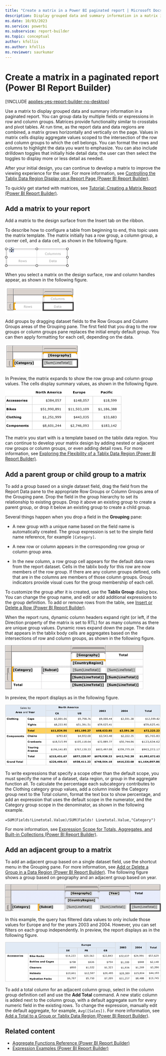 ```yaml
---
title: "Create a matrix in a Power BI paginated report | Microsoft Docs"
description: Display grouped data and summary information in a matrix in a paginated report, which provides functionality in Power BI Report Builder similar to crosstabs and pivot tables.
ms.date: 10/03/2023
ms.service: powerbi
ms.subservice: report-builder
ms.topic: conceptual
author: kfollis
ms.author: kfollis
ms.reviewer: saurkumar
---
```

# Create a matrix in a paginated report (Power BI Report Builder)

[!INCLUDE [applies-yes-report-builder-no-desktop](../../includes/applies-yes-report-builder-no-desktop.md)]

  Use a matrix to display grouped data and summary information in a paginated report. You can group data by multiple fields or expressions in row and column groups. Matrices provide functionality similar to crosstabs and pivot tables. At run time, as the report data and data regions are combined, a matrix grows horizontally and vertically on the page. Values in matrix cells display aggregate values scoped to the intersection of the row and column groups to which the cell belongs. You can format the rows and columns to highlight the data you want to emphasize. You can also include drilldown toggles that initially hide detail data; the user can then select the toggles to display more or less detail as needed.  
  
 After your initial design, you can continue to develop a matrix to improve the viewing experience for the user. For more information, see [Controlling the Tablix Data Region Display on a Report Page &#40;Power BI Report Builder&#41;](control-tablix-data-region-display-report-page.md).  
  
 To quickly get started with matrices, see [Tutorial: Creating a Matrix Report &#40;Power BI Report Builder&#41;](/sql/reporting-services/tutorial-creating-a-matrix-report-report-builder).  
  
  
##  <a name="AddingMatrix"></a> Add a matrix to your report  
 Add a matrix to the design surface from the Insert tab on the ribbon.   
  
 To describe how to configure a table from beginning to end, this topic uses the matrix template.  The matrix initially has a row group, a column group, a corner cell, and a data cell, as shown in the following figure.  
  
 ![Screenshot of a Blank Matrix with 1 row and 1 column group.](media/matrix-template-new.gif "Screenshot of a Blank Matrix with 1 row and 1 column group.")  
  
 When you select a matrix on the design surface, row and column handles appear, as shown in the following figure.  
  
 ![Screenshot of a New Matrix added from Toolbox, selected.](media/matrix-template-new-selected.gif "Screenshot of a New Matrix added from Toolbox, selected.")  
  
 Add groups by dragging dataset fields to the Row Groups and Column Groups areas of the Grouping pane. The first field that you drag to the row groups or column groups pane replaces the initial empty default group. You can then apply formatting for each cell, depending on the data.  
  
 ![Screenshot of a Matrix, Category row and Geography column group.](media/basic-matrix-design.gif "Screenshot of a Matrix, Category row and Geography column group.")  
  
 In Preview, the matrix expands to show the row group and column group values. The cells display summary values, as shown in the following figure.  
  
 ![Screenshot of a Preview for rendered matrix with expanded groups.](media/basic-matrix-preview.gif "Screenshot of a Preview for rendered matrix with expanded groups.")  
  
 The matrix you start with is a template based on the tablix data region. You can continue to develop your matrix design by adding nested or adjacent row groups or column groups, or even adding detail rows. For more information, see [Exploring the Flexibility of a Tablix Data Region &#40;Power BI Report Builder&#41;](explore-flexibility-tablix-data-region-report-builder.md).  
  
  
##  <a name="AddingParentGroupChild"></a> Add a parent group or child group to a matrix  
 To add a group based on a single dataset field, drag the field from the Report Data pane to the appropriate Row Groups or Column Groups area of the Grouping pane. Drop the field in the group hierarchy to set its relationship to existing groups. Drop it above an existing group to create a parent group, or drop it below an existing group to create a child group.  
  
 Several things happen when you drop a field in the **Grouping** pane:  
  
-   A new group with a unique name based on the field name is automatically created. The group expression is set to the simple field name reference, for example `[Category]`.  
  
-   A new row or column appears in the corresponding row group or column group area.  
  
-   In the new column, a row group cell appears for the default data rows from the report dataset. Cells in the tablix body for this row are now members of the row group. If there are any column groups defined, cells that are in the columns are members of those column groups. Group indicators provide visual cues for the group membership of each cell.  
  
 To customize the group after it is created, use the **Tablix Group** dialog box. You can change the group name, and edit or add additional expressions to the group definition. To add or remove rows from the table, see [Insert or Delete a Row &#40;Power BI Report Builder&#41;](insert-delete-row-report-builder.md).  
  
 When the report runs, dynamic column headers expand right (or left, if the Direction property of the matrix is set to RTL) for as many columns as there are unique group values. Dynamic rows expand down the page. The data that appears in the tablix body cells are aggregates based on the intersections of row and column groups, as shown in the following figure.  
  
 ![Screenshot of a Matrix, nested row and column groups with totals.](media/basic-matrix-nested-groups-totals-design.gif "Screenshot of a Matrix, nested row and column groups with totals.")  
  
 In preview, the report displays as in the following figure.  
  
 ![Screenshot of a Nested Groups in Preview.](media/basic-matrix-nested-groups-totals-preview.gif "Screenshot of a Nested Groups in Preview.")  
  
 To write expressions that specify a scope other than the default scope, you must specify the name of a dataset, data region, or group in the aggregate function all. To calculate the percentage each subcategory contributes to the Clothing category group values, add a column inside the Category group next to the Total column, format the text box to show percentage, and add an expression that uses the default scope in the numerator, and the Category group scope in the denominator, as shown in the following example.  
  
 `=SUM(Fields!Linetotal.Value)/SUM(Fields! Linetotal.Value,"Category")`  
  
 For more information, see [Expression Scope for Totals, Aggregates, and Built-in Collections &#40;Power BI Report Builder&#41;](../../paginated-reports/expressions/expression-scope-for-totals-aggregates-and-built-in-collections.md).  
  
  
##  <a name="AddingAdjacentGroup"></a> Add an adjacent group to a matrix  
 To add an adjacent group based on a single dataset field, use the shortcut menu in the Grouping pane. For more information, see [Add or Delete a Group in a Data Region &#40;Power BI Report Builder&#41;](../../paginated-reports/report-design/add-delete-group-data-region-report-builder.md). The following figure shows a group based on geography and an adjacent group based on year.  
  
 ![Screenshot of an adjacent Column Groups for Geography and Year.](media/basic-matrix-adjacent-groups-design.gif "Screenshot of an adjacent Column Groups for Geography and Year.")  
  
 In this example, the query has filtered data values to only include those values for Europe and for the years 2003 and 2004. However, you can set filters on each group independently. In preview, the report displays as in the following figure.  
  
 ![Screenshot of a Preview of adjacent column groups.](media/basic-matrix-adjacent-groups-preview.gif "Screenshot of a Preview of adjacent column groups.")  
  
 To add a total column for an adjacent column group, select in the column group definition cell and use the **Add Total** command. A new static column is added next to the column group, with a default aggregate sum for every numeric field in the existing rows. To change the expression, manually edit the default aggregate, for example, `Avg([Sales])`. For more information, see [Add a Total to a Group or Tablix Data Region &#40;Power BI Report Builder&#41;](add-total-group-tablix-data-region-report-builder.md).  
  
  
## Related content

- [Aggregate Functions Reference &#40;Power BI Report Builder&#41;](/sql/reporting-services/report-design/report-builder-functions-aggregate-functions-reference)   
- [Expression Examples &#40;Power BI Report Builder&#41;](../../paginated-reports/expressions/report-builder-expression-examples.md)  
  
  
